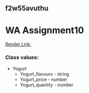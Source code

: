 ## f2w55avuthu
# WA Assignment10

[Render Link:](https://f2wb55avuthu.onrender.com)

### Class values:
* Yogurt
    * Yogurt_flavours - string
    * Yogurt_price - number
    * Yogurt_quantity - number


